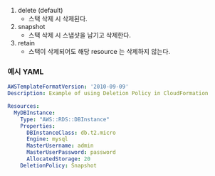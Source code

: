

1. delete (default)
   - 스택 삭제 시 삭제된다.
2. snapshot
    - 스택 삭제 시 스냅샷을 남기고 삭제한다.
3. retain
    - 스택이 삭제되어도 해당 resource 는 삭제하지 않는다.


### 예시 YAML

```yaml
AWSTemplateFormatVersion: '2010-09-09'
Description: Example of using Deletion Policy in CloudFormation

Resources:
  MyDBInstance:
    Type: "AWS::RDS::DBInstance"
    Properties:
      DBInstanceClass: db.t2.micro
      Engine: mysql
      MasterUsername: admin
      MasterUserPassword: password
      AllocatedStorage: 20
    DeletionPolicy: Snapshot
```